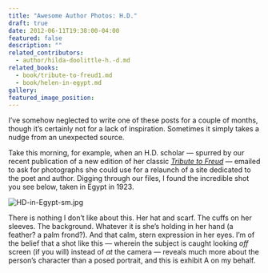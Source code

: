 ```yaml
---
title: "Awesome Author Photos: H.D."
draft: true
date: 2012-06-11T19:38:00-04:00
featured: false
description: ""
related_contributors:
  - author/hilda-doolittle-h.-d.md
related_books:
  - book/tribute-to-freud1.md
  - book/helen-in-egypt.md
gallery:
featured_image_position: 
---
```


I’ve somehow neglected to write one of these posts for a couple of months, though it’s certainly not for a lack of inspiration. Sometimes it simply takes a nudge from an unexpected source.

Take this morning, for example, when an H.D. scholar — spurred by our recent publication of a new edition of her classic [_Tribute to Freud_](http://ndbooks.com/book/tribute-to-freud1) — emailed to ask for photographs she could use for a relaunch of a site dedicated to the poet and author. Digging through our files, I found the incredible shot you see below, taken in Egypt in 1923. 

![HD-in-Egypt-sm.jpg](http://ndbooks.com/images/journal/HD-in-Egypt-sm.jpg)

There is nothing I don’t like about this. Her hat and scarf. The cuffs on her sleeves. The background. Whatever it is she’s holding in her hand (a feather? a palm frond?). And that calm, stern expression in her eyes. I’m of the belief that a shot like this — wherein the subject is caught looking _off_ screen (if you will) instead of _at_ the camera — reveals much more about the person’s character than a posed portrait, and this is exhibit A on my behalf. 

